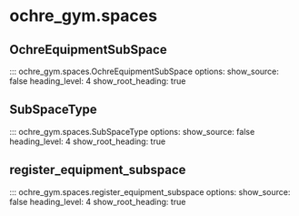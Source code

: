 # ochre_gym.spaces

## OchreEquipmentSubSpace
::: ochre_gym.spaces.OchreEquipmentSubSpace
    options:
        show_source: false
        heading_level: 4
        show_root_heading: true

## SubSpaceType
::: ochre_gym.spaces.SubSpaceType
    options:
        show_source: false
        heading_level: 4
        show_root_heading: true

## register_equipment_subspace
::: ochre_gym.spaces.register_equipment_subspace
    options:
        show_source: false
        heading_level: 4
        show_root_heading: true
        

